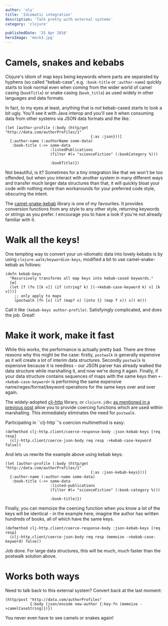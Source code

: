 ```yaml
---
author: 'oly'
title: 'Idiomatic integration'
description: 'Talk pretty with external systems'
category: 'clojure'

publishedDate: '25 Apr 2016'
heroImage: 'mock3.jpg'
---
```


# Camels, snakes and kebabs

Clojure's idiom of map keys being keywords where parts are separated by
hyphens (so called \"kebab-case\", e.g. `:book-title` or `:author-name`)
quickly starts to look normal even when coming from the wider world of
camel casing (`bookTitle`) or snake casing (`book_title`) as used widely
in other languages and data formats.

In fact, to my eyes at least, anything that is _not_ kebab-cased starts
to look a bit ugly. You'll see it with Java interop and you'll see it
when consuming data from other systems via JSON data formats and the
like.

    (let [author-profile (:body (http/get "http://data.com/authorProfiles/1"
                                          {:as :json}))]
      {:author-name (:authorName some-data)
       :book-title (->> some-data
                        :listedPublications
                        (filter #(= "scienceFiction" (:bookCategory %)))

                        :bookTitle)})

Not beautiful, is it? Sometimes for a tiny integration like that we
won't be too offended, but when you interact with another system in many
different ways and transfer much larger data structures than that, it
will quickly bloat your code with nothing more than workarounds for your
preferred code style, obscuring the intent.

The [camel-snake-kebab](https://github.com/qerub/camel-snake-kebab)
library is one of my favourites. It provides conversion functions from
any style to any other style, returning keywords or strings as you
prefer. I encourage you to have a look if you're not already familiar
with it.

# Walk all the keys!

One tempting way to convert your un-idiomatic data into lovely kebabs is
by using `clojure.walk/keywordize-keys`, modified a bit to use
camel-snake-kebab as follows:

    (defn kebab-keys
      "Recursively transforms all map keys into kebab-cased keywords."
      [m]
      (let [f (fn [[k v]] (if (string? k) [(->kebab-case-keyword k) v] [k v]))]
        ;; only apply to maps
        (postwalk (fn [x] (if (map? x) (into {} (map f x)) x)) m)))

Call it like `(kebab-keys author-profile)`. Satisfyingly complicated,
and does the job. Great!

# Make it work, make it fast

While this works, the performance is actually pretty bad. There are
three reasons why this might be the case: firstly, `postwalk` is
generally expensive as it will create a lot of interim data structures.
Secondly `postwalk` is expensive because it is needless - our JSON
parser has already walked the data structure while marshalling it, and
now we're doing it again. Finally, if your data structure contains
sequences of maps with the same keys then `+->kebab-case-keyword+` is
performing the same expensive name/regex/format/keyword operations for
the same keys over and over again.

The widely-adopted [clj-http](https://github.com/dakrone/clj-http)
library, or `clojure.jdbc` [as mentioned in a previous
post](/blog/posts/coercing.html) allow you to provide coercing functions
which are used within marshalling. This immediately eliminates the need
for `postwalk`.

Participating in \`\`clj-http\`\`\'s coercion multimethod is easy:

    (defmethod clj-http.client/coerce-response-body :json-kebab-keys [req resp]
      (clj-http.client/coerce-json-body req resp ->kebab-case-keyword false))

And lets us rewrite the example above using kebab keys:

    (let [author-profile (:body (http/get "http://data.com/authorProfiles/1"
                                          {:as :json-kebab-keys}))]
      {:author-name (:author-name some-data)
       :book-title (->> some-data
                        :listed-publications
                        (filter #(= "scienceFiction" (:book-category %)))

                        :book-title)})

Finally, you can memoize the coercing function when you know a lot of
the keys will be identical - in the example here, imagine the author has
written hundreds of books, all of which have the same keys.

    (defmethod clj-http.client/coerce-response-body :json-kebab-keys [req resp]
      (clj-http.client/coerce-json-body req resp (memoize ->kebab-case-keyword) false))

Job done. For large data structures, this will be much, much faster than
the postwalk solution above.

# Works both ways

Need to talk back to this external system? Convert back at the last
moment:

    (http/post "http://data.com/authorProfiles"
               {:body (json/encode new-author {:key-fn (memoize ->camelCaseString)})})

You never even have to see camels or snakes again!
